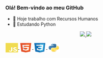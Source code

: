 ### Olá! Bem-vindo ao meu GitHub



- 🔭 Hoje trabalho com Recursos Humanos
- 🌱 Estudando Python


<div align="center">
  <a href="https://github.com/rodrigoSdN">
  <img height="180em" src="https://github-readme-stats.vercel.app/api?username=RodrigoSdN&show_icons=true&theme=tokyonight&include_all_commits=true&count_private=true"/>
  <img height="180em" src="https://github-readme-stats.vercel.app/api/top-langs/?username=RodrigoSdN&layout=compact&langs_count=7&theme=tokyonight"/>
</div>

  <div style="display: inline_block"><br>
  <img align="center" alt="Rodrigo-Js" height="30" width="40" src="https://raw.githubusercontent.com/devicons/devicon/master/icons/javascript/javascript-plain.svg">
  <img align="center" alt="Rodrigo-HTML" height="30" width="40" src="https://raw.githubusercontent.com/devicons/devicon/master/icons/html5/html5-original.svg">
  <img align="center" alt="Rodrigo-CSS" height="30" width="40" src="https://raw.githubusercontent.com/devicons/devicon/master/icons/css3/css3-original.svg">
  <img align="center" alt="Rodrigo-Python" height="30" width="40" src="https://raw.githubusercontent.com/devicons/devicon/master/icons/python/python-original.svg">
  

</div>
  
  
  ##
  
 
  
  
  

